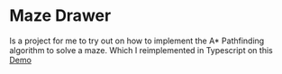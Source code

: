 # Maze Drawer
Is a project for me to try out on how to implement the A* Pathfinding algorithm to solve a maze. Which I reimplemented in Typescript on this
<a href="https://lunarisnia.github.io/maze-drawer">Demo</a>

